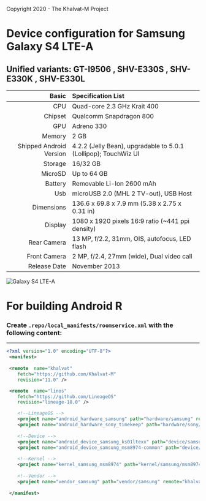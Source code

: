 Copyright 2020 - The Khalvat-M Project

# Device configuration for Samsung Galaxy S4 LTE-A
## Unified variants: GT-I9506 , SHV-E330S , SHV-E330K , SHV-E330L

Basic   | Specification List
-------:|:-------------------------
CPU     | Quad-core 2.3 GHz Krait 400
Chipset | Qualcomm Snapdragon 800
GPU     | Adreno 330
Memory  | 2 GB
Shipped Android Version | 4.2.2 (Jelly Bean), upgradable to 5.0.1 (Lollipop); TouchWiz UI
Storage | 16/32 GB
MicroSD | Up to 64 GB
Battery | Removable Li-Ion 2600 mAh
Usb | microUSB 2.0 (MHL 2 TV-out), USB Host
Dimensions | 136.6 x 69.8 x 7.9 mm (5.38 x 2.75 x 0.31 in)
Display | 1080 x 1920 pixels 16:9 ratio (~441 ppi density)
Rear Camera  | 13 MP, f/2.2, 31mm, OIS, autofocus, LED flash
Front Camera | 2 MP, f/2.4, 27mm (wide), Dual video call
Release Date | November 2013

![Galaxy S4 LTE-A](https://github.com/Khalvat-M/android_device_samsung_ks01ltexx/blob/11.0/information/ks01lte.gif)

# For building Android R
### Create `.repo/local_manifests/roomservice.xml` with the following content:

***
```xml
<?xml version="1.0" encoding="UTF-8"?>
 <manifest>
        
 <remote  name="khalvat"
    fetch="https://github.com/Khalvat-M"
    revision="11.0" />

 <remote  name="linos"
    fetch="https://github.com/LineageOS"
    revision="lineage-18.0" />

    <!--LineageOS -->
    <project name="android_hardware_samsung" path="hardware/samsung" remote="linos" />
    <project name="android_hardware_sony_timekeep" path="hardware/sony/timekeep" remote="linos"/>
              
    <!--Device -->
    <project name="android_device_samsung_ks01ltexx" path="device/samsung/ks01ltexx" remote="khalvat" />
    <project name="android_device_samsung_msm8974-common" path="device/samsung/msm8974-common" remote="khalvat" />
           
    <!--Kernel -->
    <project name="kernel_samsung_msm8974" path="kernel/samsung/msm8974" remote="khalvat" />
    
    <!--Vendor -->
    <project name="vendor_samsung" path="vendor/samsung" remote="khalvat" />
                  
 </manifest>
```
